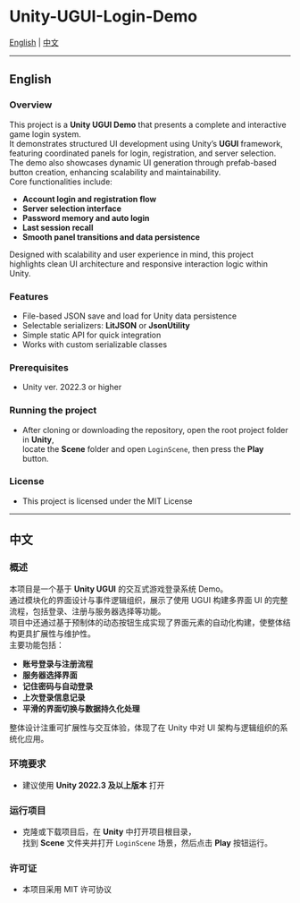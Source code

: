 # Unity-UGUI-Login-Demo

[English](#english) | [中文](#中文)

---

## English

### Overview
This project is a **Unity UGUI Demo** that presents a complete and interactive game login system.  
It demonstrates structured UI development using Unity’s **UGUI** framework, featuring coordinated panels for login, registration, and server selection.  
The demo also showcases dynamic UI generation through prefab-based button creation, enhancing scalability and maintainability.  
Core functionalities include:  

- **Account login and registration flow**  
- **Server selection interface**  
- **Password memory and auto login**  
- **Last session recall**  
- **Smooth panel transitions and data persistence**  

Designed with scalability and user experience in mind, this project highlights clean UI architecture and responsive interaction logic within Unity.

### Features
- File-based JSON save and load for Unity data persistence  
- Selectable serializers: **LitJSON** or **JsonUtility**  
- Simple static API for quick integration  
- Works with custom serializable classes

### Prerequisites

-  Unity ver. 2022.3 or higher

### Running the project
- After cloning or downloading the repository, open the root project folder in **Unity**,  
locate the **Scene** folder and open `LoginScene`, then press the **Play** button.  

### License
- This project is licensed under the MIT License
---
## 中文

### 概述
本项目是一个基于 **Unity UGUI** 的交互式游戏登录系统 Demo。  
通过模块化的界面设计与事件逻辑组织，展示了使用 UGUI 构建多界面 UI 的完整流程，包括登录、注册与服务器选择等功能。  
项目中还通过基于预制体的动态按钮生成实现了界面元素的自动化构建，使整体结构更具扩展性与维护性。  
主要功能包括：  

- **账号登录与注册流程**  
- **服务器选择界面**  
- **记住密码与自动登录**  
- **上次登录信息记录**  
- **平滑的界面切换与数据持久化处理**  

整体设计注重可扩展性与交互体验，体现了在 Unity 中对 UI 架构与逻辑组织的系统化应用。

### 环境要求
- 建议使用 **Unity 2022.3 及以上版本** 打开

### 运行项目
- 克隆或下载项目后，在 **Unity** 中打开项目根目录，  
找到 **Scene** 文件夹并打开 `LoginScene` 场景，然后点击 **Play** 按钮运行。

### 许可证
- 本项目采用 MIT 许可协议

